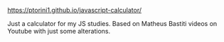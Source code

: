 https://ptorini1.github.io/javascript-calculator/

Just a calculator for my JS studies. Based on Matheus Bastiti videos on Youtube with just some alterations.
